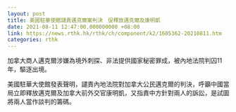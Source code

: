 ```yaml
---
layout: post
title: 美國駐華使館譴責邁克爾案判決　促釋放邁克爾及康明凱
date: 2021-08-11 12:47:00.000000000 +08:00
link: https://news.rthk.hk/rthk/ch/component/k2/1605362-20210811.htm
categories: rthk
---
```


加拿大商人邁克爾涉嫌為境外刺探、非法提供國家秘密罪成，被內地法院判囚11年，驅逐出境。

美國駐華大使館發表聲明，譴責內地法院對加拿大公民邁克爾的判決，呼籲中國當局立即釋放邁克爾及加拿大前外交官康明凱，又指責中方針對兩人的訴訟，是試圖將兩人當作談判的籌碼。
